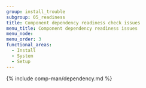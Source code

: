 ```yaml
---
group: install_trouble
subgroup: 05_readiness
title: Component dependency readiness check issues
menu_title: Component dependency readiness issues
menu_node:
menu_order: 3
functional_areas:
  - Install
  - System
  - Setup
---
```


{% include comp-man/dependency.md %}
